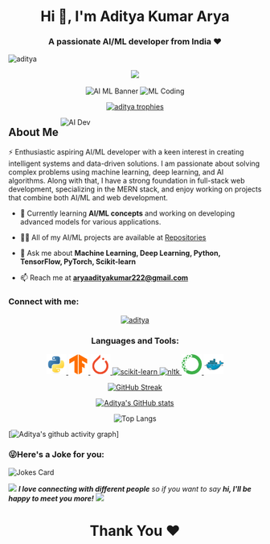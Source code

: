 <h1 align="center">Hi 👋, I'm Aditya Kumar Arya</h1>
<h3 align="center">A passionate AI/ML developer from India ❤</h3>

<p align="left"> 
  <img src="https://komarev.com/ghpvc/?username=aditya&label=Profile%20views&color=0e75b6&style=flat" alt="aditya" /> 
</p>

<p align="center">
  <a href="https://github.com/DenverCoder1/readme-typing-svg">
    <img src="https://readme-typing-svg.herokuapp.com?font=IBM+Plex+Sans&color=FF6F61&size=25&lines=Welcome+to+my+GitHub+Profile!;I'm+an+AI/ML+Developer;Exploring+Deep+Learning+and+LLMs" />
  </a>
</p>

<div align="center">
  <img width="50%" src="https://i.ibb.co/ZYW3VTp/ai-ml-banner.png" alt="AI ML Banner">
  <img alt="ML Coding" width="400" src="https://media.giphy.com/media/qgQUggAC3Pfv687qPC/giphy.gif"/>
</div>

<p align="center"> 
  <a href="https://github.com/ryo-ma/github-profile-trophy">
    <img src="https://github-profile-trophy.vercel.app/?username=aditya&theme=algolia" alt="aditya trophies" />
  </a> 
</p>

<img align="right" alt="AI Dev" width="400" src="https://cdn.dribbble.com/users/1162077/screenshots/3848914/programmer.gif">


## About Me

⚡ Enthusiastic aspiring AI/ML developer with a keen interest in creating intelligent systems and data-driven solutions. I am passionate about solving complex problems using machine learning, deep learning, and AI algorithms. Along with that, I have a strong foundation in full-stack web development, specializing in the MERN stack, and enjoy working on projects that combine both AI/ML and web development.

- 🌱 Currently learning **AI/ML concepts** and working on developing advanced models for various applications.

- 👨‍💻 All of my AI/ML projects are available at [Repositories](https://github.com/adityaarya1067?tab=repositories)

- 💬 Ask me about **Machine Learning, Deep Learning, Python, TensorFlow, PyTorch, Scikit-learn**

- 📫 Reach me at **aryaadityakumar222@gmail.com**

<h3 align="left">Connect with me:</h3>
<p align="center">
<a href="https://www.linkedin.com/in/adityaarya25/" target="blank"><img align="center" src="https://raw.githubusercontent.com/rahuldkjain/github-profile-readme-generator/master/src/images/icons/Social/linked-in-alt.svg" alt="aditya" height="30" width="40" /></a>
</p>

<h3 align="center" gap="2rem">Languages and Tools:</h3>
<p margin="2rem" align="center">
    <a href="https://www.python.org/" target="_blank" rel="noreferrer"> <img src="https://raw.githubusercontent.com/devicons/devicon/master/icons/python/python-original.svg" alt="python" width="40" height="40"/> </a>
    <a href="https://www.tensorflow.org/" target="_blank" rel="noreferrer"> <img src="https://raw.githubusercontent.com/devicons/devicon/master/icons/tensorflow/tensorflow-original.svg" alt="tensorflow" width="40" height="40"/> </a>
    <a href="https://pytorch.org/" target="_blank" rel="noreferrer"> <img src="https://raw.githubusercontent.com/devicons/devicon/master/icons/pytorch/pytorch-original.svg" alt="pytorch" width="40" height="40"/> </a>
    <a href="https://scikit-learn.org/" target="_blank" rel="noreferrer"> <img src="https://raw.githubusercontent.com/devicons/devicon/master/icons/scikit-learn/scikit-learn-original.svg" alt="scikit-learn" width="40" height="40"/> </a>
    <a href="https://www.nltk.org/" target="_blank" rel="noreferrer"> <img src="https://raw.githubusercontent.com/devicons/devicon/master/icons/nltk/nltk-original.svg" alt="nltk" width="40" height="40"/> </a>
    <a href="https://www.anaconda.com/" target="_blank" rel="noreferrer"> <img src="https://raw.githubusercontent.com/devicons/devicon/master/icons/anaconda/anaconda-original.svg" alt="anaconda" width="40" height="40"/> </a>
    <a href="https://www.docker.com/" target="_blank" rel="noreferrer"> <img src="https://raw.githubusercontent.com/devicons/devicon/master/icons/docker/docker-original.svg" alt="docker" width="40" height="40"/> </a>
</p>

<p></p>
<div align="center">

[![GitHub Streak](http://github-readme-streak-stats.herokuapp.com?user=adityaarya1067&theme=neon-dark)](https://git.io/streak-stats)
</div>

<p align="center">
<a href="https://github.com/adityaarya1067"><img src="https://github-readme-stats.vercel.app/api?username=adityaarya1067&theme=radical&show_icons=true&hide=&count_private=true&hide_border=true&show_icons=true" alt="Aditya's GitHub stats" /></a>
</p>

<div align="center">

![Top Langs](https://github-readme-stats.vercel.app/api/top-langs/?username=adityaarya1067&theme=radical)
</div>

[![Aditya's github activity graph](https://activity-graph.herokuapp.com/graph?username=adityaarya1067&theme=xcode)]

### 😜Here's a Joke for you:

<img src="https://readme-jokes.vercel.app/api" alt="Jokes Card" />

<img src="https://media.giphy.com/media/LnQjpWaON8nhr21vNW/giphy.gif" width="60"> <em><b>I love connecting with different people</b> so if you want to say <b>hi, I'll be happy to meet you more!</b></em> <img src="https://media.giphy.com/media/7j2hfyeVcDtf2/giphy.gif" width="50" />

<h1 align="center"> Thank You ❤</h1>
